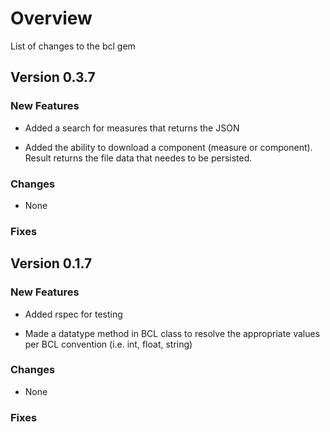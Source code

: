# Overview

List of changes to the bcl gem

## Version 0.3.7

### New Features

* Added a search for measures that returns the JSON

* Added the ability to download a component (measure or component). Result returns the file data that needes to be persisted.

### Changes 

* None

### Fixes
 
## Version 0.1.7

### New Features 

* Added rspec for testing

* Made a datatype method in BCL class to resolve the appropriate values per BCL convention (i.e. int, float, string)

### Changes 

* None

### Fixes

